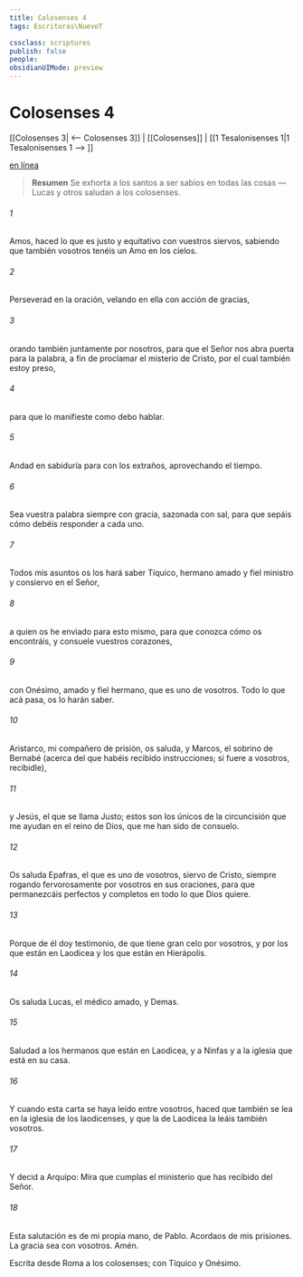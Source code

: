 ```yaml
---
title: Colosenses 4
tags: Escrituras\NuevoT

cssclass: scriptures
publish: false
people:
obsidianUIMode: preview
---
```


# Colosenses 4
[[Colosenses 3| <-- Colosenses 3]] | [[Colosenses]] | [[1 Tesalonisenses 1|1 Tesalonisenses 1 --> ]]

[en línea](https://churchofjesuschrist.org/study/scriptures/nt/col/4?lang=spa)

> __Resumen__
Se exhorta a los santos a ser sabios en todas las cosas — Lucas y otros saludan a los colosenses.

###### 1 
Amos, haced lo que es justo y equitativo con vuestros siervos, sabiendo que también vosotros tenéis un Amo en los cielos.

###### 2 
Perseverad en la oración, velando en ella con acción de gracias,

###### 3 
orando también juntamente por nosotros, para que el Señor nos abra puerta para la palabra, a fin de proclamar el misterio de Cristo, por el cual también estoy preso,

###### 4 
para que lo manifieste como debo hablar.

###### 5 
Andad en sabiduría para con los extraños, aprovechando el tiempo.

###### 6 
Sea vuestra palabra siempre con gracia, sazonada con sal, para que sepáis cómo debéis responder a cada uno.

###### 7 
Todos mis asuntos os los hará saber Tíquico, hermano amado y fiel ministro y consiervo en el Señor,

###### 8 
a quien os he enviado para esto mismo, para que conozca cómo os encontráis, y consuele vuestros corazones,

###### 9 
con Onésimo, amado y fiel hermano, que es uno de vosotros. Todo lo que acá pasa, os lo harán saber.

###### 10 
Aristarco, mi compañero de prisión, os saluda, y Marcos, el sobrino de Bernabé (acerca del que habéis recibido instrucciones; si fuere a vosotros, recibidle),

###### 11 
y Jesús, el que se llama Justo; estos son los únicos de la circuncisión que me ayudan en el reino de Dios,  que me han sido de consuelo.

###### 12 
Os saluda Epafras, el que es uno de vosotros, siervo de Cristo, siempre rogando fervorosamente por vosotros en sus oraciones, para que permanezcáis  perfectos y completos en todo lo que Dios quiere.

###### 13 
Porque de él doy testimonio, de que tiene gran celo por vosotros, y por los que están en Laodicea y los que están en Hierápolis.

###### 14 
Os saluda Lucas, el médico amado, y Demas.

###### 15 
Saludad a los hermanos que están en Laodicea, y a Ninfas y a la iglesia que está en su casa.

###### 16 
Y cuando esta carta se haya leído entre vosotros, haced que también se lea en la iglesia de los laodicenses, y que la de Laodicea la leáis también vosotros.

###### 17 
Y decid a Arquipo: Mira que cumplas el ministerio que has recibido del Señor.

###### 18 
Esta salutación es de mi propia mano, de Pablo. Acordaos de mis prisiones. La gracia sea con vosotros. Amén.

Escrita desde Roma a los colosenses;  con Tíquico y Onésimo.

